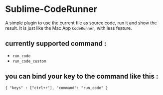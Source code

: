 Sublime-CodeRunner
==================

A simple plugin to use the current file as source code, run it and show the result.
It is just like the Mac App `CodeRunner`, with less feature.


## currently supported command :
   -  `run_code`
   -  `run_code_custom`

## you can bind your key to the command like this :
   `{ "keys" : ["ctrl+r"], "command": "run_code" }`

